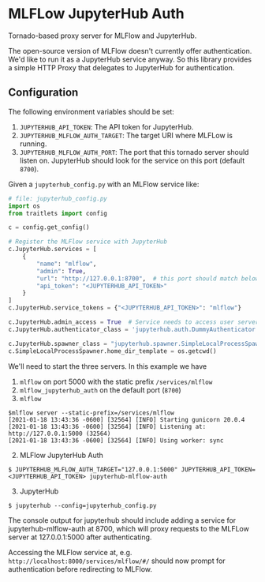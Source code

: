 # MLFLow JupyterHub Auth

Tornado-based proxy server for MLFlow and JupyterHub.

The open-source version of MLFlow doesn't currently offer authentication.
We'd like to run it as a JupyterHub service anyway. So this library provides
a simple HTTP Proxy that delegates to JupyterHub for authentication.

## Configuration

The following environment variables should be set:

1. `JUPYTERHUB_API_TOKEN`: The API token for JupyterHub.
2. `JUPYTERHUB_MLFLOW_AUTH_TARGET`: The target URI where MLFLow is running.
3. `JUPYTERHUB_MLFLOW_AUTH_PORT`: The port that this tornado server should listen on. JupyterHub should look for the service on this port (default `8700`).

Given a `jupyterhub_config.py` with an MLFlow service like:

```python
# file: jupyterhub_config.py
import os
from traitlets import config

c = config.get_config()

# Register the MLFlow service with JupyterHub
c.JupyterHub.services = [
    {
        "name": "mlflow",
        "admin": True,
        "url": "http://127.0.0.1:8700",  # this port should match below.
        "api_token": "<JUPYTERHUB_API_TOKEN>"
    }
]
c.JupyterHub.service_tokens = {"<JUPYTERHUB_API_TOKEN>": "mlflow"}

c.JupyterHub.admin_access = True  # Service needs to access user servers.
c.JupyterHub.authenticator_class = 'jupyterhub.auth.DummyAuthenticator'

c.JupyterHub.spawner_class = "jupyterhub.spawner.SimpleLocalProcessSpawner"
c.SimpleLocalProcessSpawner.home_dir_template = os.getcwd()
```

We'll need to start the three servers. In this example we have

1. `mlflow` on port 5000 with the static prefix `/services/mlflow`
2. `mlflow_jupyterhub_auth` on the default port (`8700`)
3. `mlflow`

```console
$mlflow server --static-prefix=/services/mlflow
[2021-01-18 13:43:36 -0600] [32564] [INFO] Starting gunicorn 20.0.4
[2021-01-18 13:43:36 -0600] [32564] [INFO] Listening at: http://127.0.0.1:5000 (32564)
[2021-01-18 13:43:36 -0600] [32564] [INFO] Using worker: sync
```

2. MLFlow JupyterHub Auth

```console
$ JUPYTERHUB_MLFLOW_AUTH_TARGET="127.0.0.1:5000" JUPYTERHUB_API_TOKEN=<JUPYTERHUB_API_TOKEN> jupyterhub-mlflow-auth
```

3. JupyterHub

```console
$ jupyterhub --config=jupyterhub_config.py 
```
The console output for jupyterhub should include adding a service for jupyterhub-mlflow-auth at 8700, which will proxy requests to the MLFLow server at 127.0.0.1:5000 after authenticating.

Accessing the MLFlow service at, e.g. `http://localhost:8000/services/mlflow/#/` should now prompt for authentication before redirecting to MLFlow.